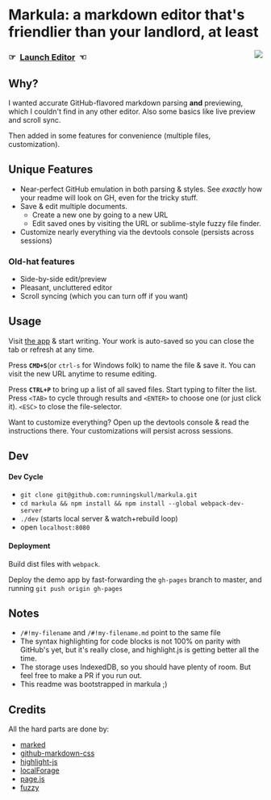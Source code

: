 # Markula: a markdown editor that's friendlier than your landlord, at least

<img src="https://cloud.githubusercontent.com/assets/187989/11111809/f1ef969e-88c9-11e5-9d7d-3a785ab56643.png" align=right>

### ☞ &nbsp;[Launch Editor](http://runningskull.github.io/markula/) &nbsp;☜


## Why?

I wanted accurate GitHub-flavored markdown parsing **and** previewing, which I couldn't find in any other editor. Also some  basics like live preview and scroll sync. 

Then added in some features for convenience (multiple files, customization).

## Unique Features
- Near-perfect GitHub emulation in both parsing & styles. See _exactly_ how your readme will look on GH, even for the tricky stuff.
- Save & edit multiple documents. 
    - Create a new one by going to a new URL
    - Edit saved ones by visiting the URL or sublime-style fuzzy file finder.
- Customize nearly everything via the devtools console (persists across sessions)

### Old-hat features
- Side-by-side edit/preview
- Pleasant, uncluttered editor
- Scroll syncing (which you can turn off if you want)

## Usage
Visit [the app](http://runningskull.github.io/markula/) & start writing.  Your work is auto-saved so you can close the tab or refresh at any time.

Press **`CMD+S`**(or `ctrl-s` for Windows folk) to name the file & save it. You can visit the new URL anytime to resume editing.

Press **`CTRL+P`** to bring up a list of all saved files. Start typing to filter the list. Press `<TAB>` to cycle through results and `<ENTER>` to choose one (or just click it). `<ESC>` to close the file-selector.

Want to customize everything? Open up the devtools console & read the instructions there. Your customizations will persist across sessions.


## Dev

#### Dev Cycle

- `git clone git@github.com:runningskull/markula.git`
- `cd markula && npm install && npm install --global webpack-dev-server`
- `./dev` (starts local server & watch+rebuild loop)
- open `localhost:8080`

#### Deployment

Build dist files with `webpack`.

Deploy the demo app by fast-forwarding the `gh-pages` branch to master, and running `git push origin gh-pages`


## Notes
- `/#!my-filename` and `/#!my-filename.md` point to the same file
- The syntax highlighting for code blocks is not 100% on parity with GitHub's yet, but it's really close, and highlight.js is getting better all the time.
- The storage uses IndexedDB, so you should have plenty of room. But feel free to make a PR if you run out.
- This readme was bootstrapped in markula ;)


## Credits
All the hard parts are done by:
- [marked](https://github.com/chjj/marked)
- [github-markdown-css](https://github.com/sindresorhus/github-markdown-css)
- [highlight-js](https://github.com/isagalaev/highlight.js)
- [localForage](https://github.com/mozilla/localForage)
- [page.js](https://github.com/visionmedia/page.js)
- [fuzzy](https://github.com/mattyork/fuzzy)
